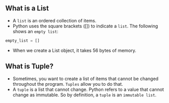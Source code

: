 ## What is a List
- A `list` is an ordered collection of items. </br>
- Python uses the square brackets ([]) to indicate a `list`. The following shows an `empty list`: </br>

```python
empty_list = []
```
- When we create a List object, it takes 56 bytes of memory. </br>

## What is Tuple?
- Sometimes, you want to create a list of items that cannot be changed throughout the program. `Tuples` allow you to do that. </br>
- A `tuple` is a list that cannot change. Python refers to a value that cannot change as immutable. So by definition, a `tuple` is an `immutable list`. </br>